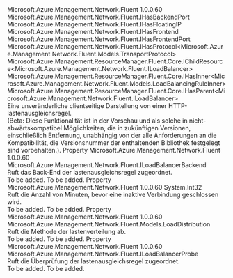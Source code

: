 <Type Name="ILoadBalancingRule" FullName="Microsoft.Azure.Management.Network.Fluent.ILoadBalancingRule">
  <TypeSignature Language="C#" Value="public interface ILoadBalancingRule : Microsoft.Azure.Management.Network.Fluent.IHasBackendPort, Microsoft.Azure.Management.Network.Fluent.IHasFloatingIP, Microsoft.Azure.Management.Network.Fluent.IHasFrontend, Microsoft.Azure.Management.Network.Fluent.IHasFrontendPort, Microsoft.Azure.Management.Network.Fluent.IHasProtocol&lt;Microsoft.Azure.Management.Network.Fluent.Models.TransportProtocol&gt;, Microsoft.Azure.Management.ResourceManager.Fluent.Core.IChildResource&lt;Microsoft.Azure.Management.Network.Fluent.ILoadBalancer&gt;, Microsoft.Azure.Management.ResourceManager.Fluent.Core.IHasInner&lt;Microsoft.Azure.Management.Network.Fluent.Models.LoadBalancingRuleInner&gt;, Microsoft.Azure.Management.ResourceManager.Fluent.Core.IHasParent&lt;Microsoft.Azure.Management.Network.Fluent.ILoadBalancer&gt;" />
  <TypeSignature Language="ILAsm" Value=".class public interface auto ansi abstract ILoadBalancingRule implements class Microsoft.Azure.Management.Network.Fluent.IHasBackendPort, class Microsoft.Azure.Management.Network.Fluent.IHasFloatingIP, class Microsoft.Azure.Management.Network.Fluent.IHasFrontend, class Microsoft.Azure.Management.Network.Fluent.IHasFrontendPort, class Microsoft.Azure.Management.Network.Fluent.IHasProtocol`1&lt;class Microsoft.Azure.Management.Network.Fluent.Models.TransportProtocol&gt;, class Microsoft.Azure.Management.ResourceManager.Fluent.Core.IChildResource`1&lt;class Microsoft.Azure.Management.Network.Fluent.ILoadBalancer&gt;, class Microsoft.Azure.Management.ResourceManager.Fluent.Core.IHasInner`1&lt;class Microsoft.Azure.Management.Network.Fluent.Models.LoadBalancingRuleInner&gt;, class Microsoft.Azure.Management.ResourceManager.Fluent.Core.IHasName, class Microsoft.Azure.Management.ResourceManager.Fluent.Core.IHasParent`1&lt;class Microsoft.Azure.Management.Network.Fluent.ILoadBalancer&gt;, class Microsoft.Azure.Management.ResourceManager.Fluent.Core.ResourceActions.IIndexable" />
  <TypeSignature Language="DocId" Value="T:Microsoft.Azure.Management.Network.Fluent.ILoadBalancingRule" />
  <TypeSignature Language="VB.NET" Value="Public Interface ILoadBalancingRule&#xA;Implements IChildResource(Of ILoadBalancer), IHasBackendPort, IHasFloatingIP, IHasFrontend, IHasFrontendPort, IHasInner(Of LoadBalancingRuleInner), IHasParent(Of ILoadBalancer), IHasProtocol(Of TransportProtocol)" />
  <TypeSignature Language="F#" Value="type ILoadBalancingRule = interface&#xA;    interface IHasInner&lt;LoadBalancingRuleInner&gt;&#xA;    interface IChildResource&lt;ILoadBalancer&gt;&#xA;    interface IHasName&#xA;    interface IIndexable&#xA;    interface IHasParent&lt;ILoadBalancer&gt;&#xA;    interface IHasBackendPort&#xA;    interface IHasFrontend&#xA;    interface IHasFloatingIP&#xA;    interface IHasProtocol&lt;TransportProtocol&gt;&#xA;    interface IHasFrontendPort" />
  <AssemblyInfo>
    <AssemblyName>Microsoft.Azure.Management.Network.Fluent</AssemblyName>
    <AssemblyVersion>1.0.0.60</AssemblyVersion>
  </AssemblyInfo>
  <Interfaces>
    <Interface>
      <InterfaceName>Microsoft.Azure.Management.Network.Fluent.IHasBackendPort</InterfaceName>
    </Interface>
    <Interface>
      <InterfaceName>Microsoft.Azure.Management.Network.Fluent.IHasFloatingIP</InterfaceName>
    </Interface>
    <Interface>
      <InterfaceName>Microsoft.Azure.Management.Network.Fluent.IHasFrontend</InterfaceName>
    </Interface>
    <Interface>
      <InterfaceName>Microsoft.Azure.Management.Network.Fluent.IHasFrontendPort</InterfaceName>
    </Interface>
    <Interface>
      <InterfaceName>Microsoft.Azure.Management.Network.Fluent.IHasProtocol&lt;Microsoft.Azure.Management.Network.Fluent.Models.TransportProtocol&gt;</InterfaceName>
    </Interface>
    <Interface>
      <InterfaceName>Microsoft.Azure.Management.ResourceManager.Fluent.Core.IChildResource&lt;Microsoft.Azure.Management.Network.Fluent.ILoadBalancer&gt;</InterfaceName>
    </Interface>
    <Interface>
      <InterfaceName>Microsoft.Azure.Management.ResourceManager.Fluent.Core.IHasInner&lt;Microsoft.Azure.Management.Network.Fluent.Models.LoadBalancingRuleInner&gt;</InterfaceName>
    </Interface>
    <Interface>
      <InterfaceName>Microsoft.Azure.Management.ResourceManager.Fluent.Core.IHasParent&lt;Microsoft.Azure.Management.Network.Fluent.ILoadBalancer&gt;</InterfaceName>
    </Interface>
  </Interfaces>
  <Docs>
    <summary>
            Eine unveränderliche clientseitige Darstellung von einer HTTP-lastenausgleichsregel.
            </summary>
    <remarks>
            (Beta: Diese Funktionalität ist in der Vorschau und als solche in nicht-abwärtskompatibel Möglichkeiten, die in zukünftigen Versionen, einschließlich Entfernung, unabhängig von der alle Anforderungen an die Kompatibilität, die Versionsnummer der enthaltenden Bibliothek festgelegt sind vorbehalten.).
            </remarks>
  </Docs>
  <Members>
    <Member MemberName="Backend">
      <MemberSignature Language="C#" Value="public Microsoft.Azure.Management.Network.Fluent.ILoadBalancerBackend Backend { get; }" />
      <MemberSignature Language="ILAsm" Value=".property instance class Microsoft.Azure.Management.Network.Fluent.ILoadBalancerBackend Backend" />
      <MemberSignature Language="DocId" Value="P:Microsoft.Azure.Management.Network.Fluent.ILoadBalancingRule.Backend" />
      <MemberSignature Language="VB.NET" Value="Public ReadOnly Property Backend As ILoadBalancerBackend" />
      <MemberSignature Language="F#" Value="member this.Backend : Microsoft.Azure.Management.Network.Fluent.ILoadBalancerBackend" Usage="Microsoft.Azure.Management.Network.Fluent.ILoadBalancingRule.Backend" />
      <MemberType>Property</MemberType>
      <AssemblyInfo>
        <AssemblyName>Microsoft.Azure.Management.Network.Fluent</AssemblyName>
        <AssemblyVersion>1.0.0.60</AssemblyVersion>
      </AssemblyInfo>
      <ReturnValue>
        <ReturnType>Microsoft.Azure.Management.Network.Fluent.ILoadBalancerBackend</ReturnType>
      </ReturnValue>
      <Docs>
        <summary>
            Ruft das Back-End der lastenausgleichsregel zugeordnet.
            </summary>
        <value>To be added.</value>
        <remarks>To be added.</remarks>
      </Docs>
    </Member>
    <Member MemberName="IdleTimeoutInMinutes">
      <MemberSignature Language="C#" Value="public int IdleTimeoutInMinutes { get; }" />
      <MemberSignature Language="ILAsm" Value=".property instance int32 IdleTimeoutInMinutes" />
      <MemberSignature Language="DocId" Value="P:Microsoft.Azure.Management.Network.Fluent.ILoadBalancingRule.IdleTimeoutInMinutes" />
      <MemberSignature Language="VB.NET" Value="Public ReadOnly Property IdleTimeoutInMinutes As Integer" />
      <MemberSignature Language="F#" Value="member this.IdleTimeoutInMinutes : int" Usage="Microsoft.Azure.Management.Network.Fluent.ILoadBalancingRule.IdleTimeoutInMinutes" />
      <MemberType>Property</MemberType>
      <AssemblyInfo>
        <AssemblyName>Microsoft.Azure.Management.Network.Fluent</AssemblyName>
        <AssemblyVersion>1.0.0.60</AssemblyVersion>
      </AssemblyInfo>
      <ReturnValue>
        <ReturnType>System.Int32</ReturnType>
      </ReturnValue>
      <Docs>
        <summary>
            Ruft die Anzahl von Minuten, bevor eine inaktive Verbindung geschlossen wird.
            </summary>
        <value>To be added.</value>
        <remarks>To be added.</remarks>
      </Docs>
    </Member>
    <Member MemberName="LoadDistribution">
      <MemberSignature Language="C#" Value="public Microsoft.Azure.Management.Network.Fluent.Models.LoadDistribution LoadDistribution { get; }" />
      <MemberSignature Language="ILAsm" Value=".property instance class Microsoft.Azure.Management.Network.Fluent.Models.LoadDistribution LoadDistribution" />
      <MemberSignature Language="DocId" Value="P:Microsoft.Azure.Management.Network.Fluent.ILoadBalancingRule.LoadDistribution" />
      <MemberSignature Language="VB.NET" Value="Public ReadOnly Property LoadDistribution As LoadDistribution" />
      <MemberSignature Language="F#" Value="member this.LoadDistribution : Microsoft.Azure.Management.Network.Fluent.Models.LoadDistribution" Usage="Microsoft.Azure.Management.Network.Fluent.ILoadBalancingRule.LoadDistribution" />
      <MemberType>Property</MemberType>
      <AssemblyInfo>
        <AssemblyName>Microsoft.Azure.Management.Network.Fluent</AssemblyName>
        <AssemblyVersion>1.0.0.60</AssemblyVersion>
      </AssemblyInfo>
      <ReturnValue>
        <ReturnType>Microsoft.Azure.Management.Network.Fluent.Models.LoadDistribution</ReturnType>
      </ReturnValue>
      <Docs>
        <summary>
            Ruft die Methode der lastenverteilung ab.
            </summary>
        <value>To be added.</value>
        <remarks>To be added.</remarks>
      </Docs>
    </Member>
    <Member MemberName="Probe">
      <MemberSignature Language="C#" Value="public Microsoft.Azure.Management.Network.Fluent.ILoadBalancerProbe Probe { get; }" />
      <MemberSignature Language="ILAsm" Value=".property instance class Microsoft.Azure.Management.Network.Fluent.ILoadBalancerProbe Probe" />
      <MemberSignature Language="DocId" Value="P:Microsoft.Azure.Management.Network.Fluent.ILoadBalancingRule.Probe" />
      <MemberSignature Language="VB.NET" Value="Public ReadOnly Property Probe As ILoadBalancerProbe" />
      <MemberSignature Language="F#" Value="member this.Probe : Microsoft.Azure.Management.Network.Fluent.ILoadBalancerProbe" Usage="Microsoft.Azure.Management.Network.Fluent.ILoadBalancingRule.Probe" />
      <MemberType>Property</MemberType>
      <AssemblyInfo>
        <AssemblyName>Microsoft.Azure.Management.Network.Fluent</AssemblyName>
        <AssemblyVersion>1.0.0.60</AssemblyVersion>
      </AssemblyInfo>
      <ReturnValue>
        <ReturnType>Microsoft.Azure.Management.Network.Fluent.ILoadBalancerProbe</ReturnType>
      </ReturnValue>
      <Docs>
        <summary>
            Ruft die Überprüfung der lastenausgleichsregel zugeordnet.
            </summary>
        <value>To be added.</value>
        <remarks>To be added.</remarks>
      </Docs>
    </Member>
  </Members>
</Type>